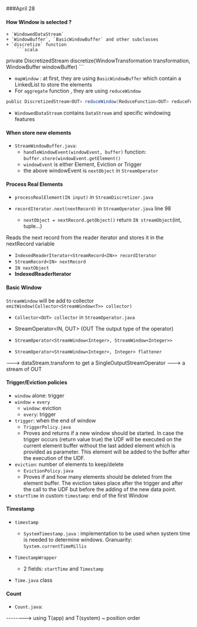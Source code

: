 ###April 28
#### How Window is selected ?
    + `WindowedDataStream`
    + `WindowBuffer`, `BasicWindowBuffer` and other subclasses
    + `discretize` function
        ```scala
private DiscretizedStream<OUT> discretize(WindowTransformation transformation,
            WindowBuffer<OUT> windowBuffer)
        ```

- `mapWindow` : at first, they are using `BasicWindowBuffer` which contain a LinkedList to store the elements
- For `aggregate` function , they are using `reduceWindow`
```scala
public DiscretizedStream<OUT> reduceWindow(ReduceFunction<OUT> reduceFunction) 
```
- `WindowedDataStream` contains `DataStream` and specific windowing features


#### When store new elements
- `StreamWindowBuffer.java`: 
    + `handleWindowEvent(windowEvent, buffer)` function: `buffer.store(windowEvent.getElement()`
    + `windowEvent` is either Element, Eviction or Trigger
    + the above windowEvent is `nextObject` in `StreamOperator`
    
#### Process Real Elements
- `processRealElement(IN input)` in `StreamDiscretizer.java`


- `recordIterator.next(nextRecord)` in `StreamOperator.java` line 98
    + `nextObject = nextRecord.getObject()` return `IN streamObject`(int, tuple...)
 
Reads the next record from the reader iterator and stores it in the
nextRecord variable

- `IndexedReaderIterator<StreamRecord<IN>> recordIterator`
- `StreamRecord<IN> nextRecord`
- `IN nextObject` 
- **IndexedReaderIterator**

#### Basic Window
`StreamWindow` will be add to collector `emitWindow(Collector<StreamWindow<T>> collector)`

- `Collector<OUT> collector` in `StreamOperator.java`

- StreamOperator<IN, OUT> (OUT The output type of the operator)
- `StreamOperator<StreamWindow<Integer>, StreamWindow<Integer>>`
- `StreamOperator<StreamWindow<Integer>, Integer> flattener `

---> dataStream.transform  to get a SingleOutputStreamOperator ---> a stream of OUT

#### Trigger/Eviction policies
- `window` alone: trigger
- `window` + `every`
    + `window`: eviction
    + `every`: trigger
- `trigger`: when the end of window
    + `TriggerPolicy.java`
    + Proves and returns if a new window should be started. In case the trigger
     occurs (return value true) the UDF will be executed on the current
     element buffer without the last added element which is provided as
     parameter. This element will be added to the buffer after the execution
     of the UDF.
- `eviction`: number of elements to keep/delete
    + `EvictionPolicy.java`
    + Proves if and how many elements should be deleted from the element
     buffer. The eviction takes place after the trigger and after the call to
     the UDF but before the adding of the new data point.
- `startTime` in custom `timestamp`: end of the first Window



#### Timestamp
- `timestamp`
    + `SystemTimestamp.java` : implementation to be used when system time is needed to determine windows. Granuarity: `System.currentTimeMillis`

- `TimestampWrapper`
    + 2 fields: `startTime` and `Timestamp`

- `Time.java` class

#### Count
- `Count.java`: 




--------> using T(app) and T(system) ~ position order

